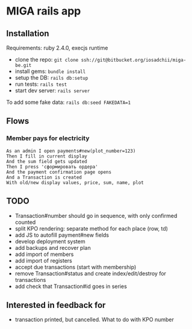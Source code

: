 # MIGA rails app

## Installation

Requirements: ruby 2.4.0, execjs runtime

* clone the repo: `git clone ssh://git@bitbucket.org/iosadchii/miga-be.git`
* install gems: `bundle install`
* setup the DB: `rails db:setup`
* run tests: `rails test`
* start dev server: `rails server`

To add some fake data: `rails db:seed FAKEDATA=1`


## Flows

### Member pays for electricity

    As an admin I open payments#new(plot_number=123)
    Then I fill in current display
    And the sum field gets updated
    Then I press 'сформировать ордера'
    And the payment confirmation page opens
    And a Transaction is created
    With old/new display values, price, sum, name, plot


## TODO

* Transaction#number should go in sequence, with only confirmed counted
* split KPO rendering: separate method for each place (row, td)
* add JS to autofill payment#new fields
* develop deployment system
* add backups and recover plan
* add import of members
* add import of registers
* accept due transactions (start with membership)
* remove Transaction#status and create index/edit/destroy for transactions
* add check that Transaction#id goes in series

## Interested in feedback for

* transaction printed, but cancelled. What to do with KPO number
